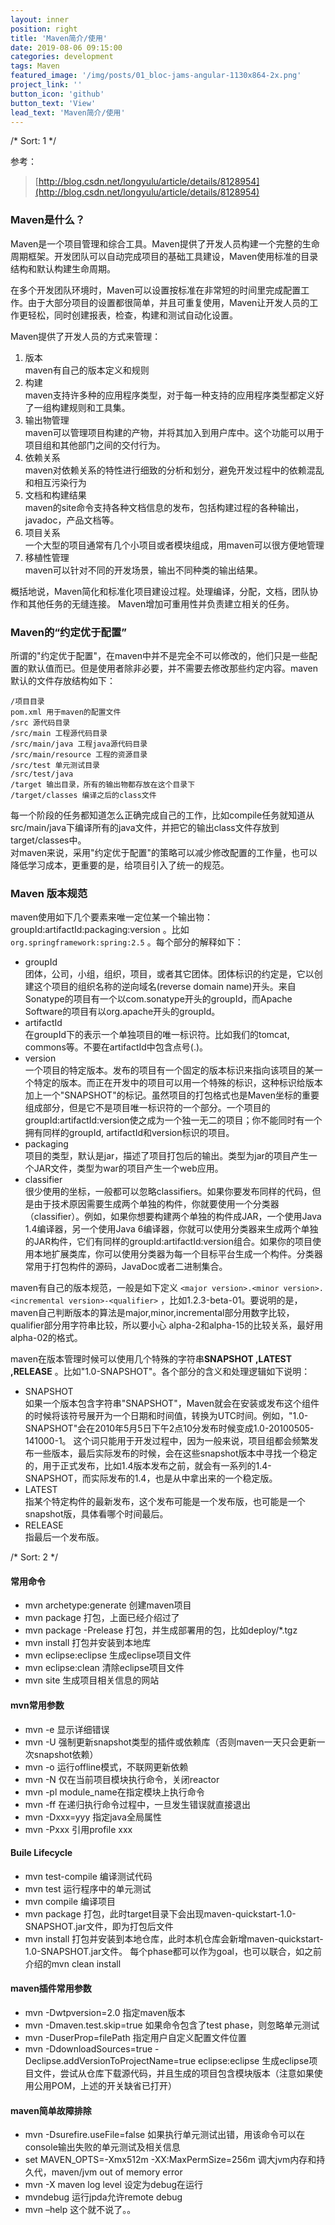 ```yaml
---
layout: inner
position: right
title: 'Maven简介/使用'
date: 2019-08-06 09:15:00
categories: development
tags: Maven
featured_image: '/img/posts/01_bloc-jams-angular-1130x864-2x.png'
project_link: ''
button_icon: 'github'
button_text: 'View'
lead_text: 'Maven简介/使用'
---
```


/*
Sort: 1
*/

参考：
> [http://blog.csdn.net/longyulu/article/details/8128954](http://blog.csdn.net/longyulu/article/details/8128954) 

### Maven是什么？
Maven是一个项目管理和综合工具。Maven提供了开发人员构建一个完整的生命周期框架。开发团队可以自动完成项目的基础工具建设，Maven使用标准的目录结构和默认构建生命周期。

在多个开发团队环境时，Maven可以设置按标准在非常短的时间里完成配置工作。由于大部分项目的设置都很简单，并且可重复使用，Maven让开发人员的工作更轻松，同时创建报表，检查，构建和测试自动化设置。

Maven提供了开发人员的方式来管理：

1. 版本 </br>
    maven有自己的版本定义和规则
2. 构建 </br>
    maven支持许多种的应用程序类型，对于每一种支持的应用程序类型都定义好了一组构建规则和工具集。
3. 输出物管理 </br>
    maven可以管理项目构建的产物，并将其加入到用户库中。这个功能可以用于项目组和其他部门之间的交付行为。
4. 依赖关系 </br>
    maven对依赖关系的特性进行细致的分析和划分，避免开发过程中的依赖混乱和相互污染行为
5. 文档和构建结果 </br>
    maven的site命令支持各种文档信息的发布，包括构建过程的各种输出，javadoc，产品文档等。
6. 项目关系 </br>
    一个大型的项目通常有几个小项目或者模块组成，用maven可以很方便地管理
7. 移植性管理 </br>
    maven可以针对不同的开发场景，输出不同种类的输出结果。

概括地说，Maven简化和标准化项目建设过程。处理编译，分配，文档，团队协作和其他任务的无缝连接。 Maven增加可重用性并负责建立相关的任务。

### Maven的“约定优于配置”
所谓的"约定优于配置"，在maven中并不是完全不可以修改的，他们只是一些配置的默认值而已。但是使用者除非必要，并不需要去修改那些约定内容。maven默认的文件存放结构如下：</br>
~~~
/项目目录
pom.xml 用于maven的配置文件
/src 源代码目录
/src/main 工程源代码目录
/src/main/java 工程java源代码目录
/src/main/resource 工程的资源目录
/src/test 单元测试目录
/src/test/java
/target 输出目录，所有的输出物都存放在这个目录下
/target/classes 编译之后的class文件
~~~
每一个阶段的任务都知道怎么正确完成自己的工作，比如compile任务就知道从src/main/java下编译所有的java文件，并把它的输出class文件存放到target/classes中。</br>
对maven来说，采用"约定优于配置"的策略可以减少修改配置的工作量，也可以降低学习成本，更重要的是，给项目引入了统一的规范。

### Maven 版本规范
maven使用如下几个要素来唯一定位某一个输出物： groupId:artifactId:packaging:version 。比如 `org.springframework:spring:2.5` 。每个部分的解释如下：

* groupId </br>
    团体，公司，小组，组织，项目，或者其它团体。团体标识的约定是，它以创建这个项目的组织名称的逆向域名(reverse domain name)开头。来自Sonatype的项目有一个以com.sonatype开头的groupId，而Apache Software的项目有以org.apache开头的groupId。</br>
* artifactId </br>
    在groupId下的表示一个单独项目的唯一标识符。比如我们的tomcat, commons等。不要在artifactId中包含点号(.)。</br>
* version </br>
    一个项目的特定版本。发布的项目有一个固定的版本标识来指向该项目的某一个特定的版本。而正在开发中的项目可以用一个特殊的标识，这种标识给版本加上一个"SNAPSHOT"的标记。虽然项目的打包格式也是Maven坐标的重要组成部分，但是它不是项目唯一标识符的一个部分。一个项目的 groupId:artifactId:version使之成为一个独一无二的项目；你不能同时有一个拥有同样的groupId, artifactId和version标识的项目。</br>
* packaging </br>
    项目的类型，默认是jar，描述了项目打包后的输出。类型为jar的项目产生一个JAR文件，类型为war的项目产生一个web应用。</br>
* classifier </br>
    很少使用的坐标，一般都可以忽略classifiers。如果你要发布同样的代码，但是由于技术原因需要生成两个单独的构件，你就要使用一个分类器（classifier）。例如，如果你想要构建两个单独的构件成JAR，一个使用Java 1.4编译器，另一个使用Java 6编译器，你就可以使用分类器来生成两个单独的JAR构件，它们有同样的groupId:artifactId:version组合。如果你的项目使用本地扩展类库，你可以使用分类器为每一个目标平台生成一个构件。分类器常用于打包构件的源码，JavaDoc或者二进制集合。

maven有自己的版本规范，一般是如下定义 `<major version>.<minor version>.<incremental version>-<qualifier>` ，比如1.2.3-beta-01。要说明的是，maven自己判断版本的算法是major,minor,incremental部分用数字比较，qualifier部分用字符串比较，所以要小心 alpha-2和alpha-15的比较关系，最好用 alpha-02的格式。

maven在版本管理时候可以使用几个特殊的字符串**SNAPSHOT ,LATEST ,RELEASE** 。比如"1.0-SNAPSHOT"。各个部分的含义和处理逻辑如下说明：

* SNAPSHOT </br>
    如果一个版本包含字符串"SNAPSHOT"，Maven就会在安装或发布这个组件的时候将该符号展开为一个日期和时间值，转换为UTC时间。例如，"1.0-SNAPSHOT"会在2010年5月5日下午2点10分发布时候变成1.0-20100505-141000-1。
    这个词只能用于开发过程中，因为一般来说，项目组都会频繁发布一些版本，最后实际发布的时候，会在这些snapshot版本中寻找一个稳定的，用于正式发布，比如1.4版本发布之前，就会有一系列的1.4-SNAPSHOT，而实际发布的1.4，也是从中拿出来的一个稳定版。
* LATEST </br>
    指某个特定构件的最新发布，这个发布可能是一个发布版，也可能是一个snapshot版，具体看哪个时间最后。
* RELEASE </br>
    指最后一个发布版。

/*
Sort: 2
*/

#### 常用命令
* mvn archetype:generate  创建maven项目
* mvn package     打包，上面已经介绍过了
* mvn package -Prelease   打包，并生成部署用的包，比如deploy/*.tgz
* mvn install     打包并安装到本地库
* mvn eclipse:eclipse     生成eclipse项目文件
* mvn eclipse:clean   清除eclipse项目文件
* mvn site    生成项目相关信息的网站


#### mvn常用参数
* mvn -e    显示详细错误
* mvn -U    强制更新snapshot类型的插件或依赖库（否则maven一天只会更新一次snapshot依赖）
* mvn -o    运行offline模式，不联网更新依赖
* mvn -N    仅在当前项目模块执行命令，关闭reactor
* mvn -pl   module_name在指定模块上执行命令
* mvn -ff   在递归执行命令过程中，一旦发生错误就直接退出
* mvn -Dxxx=yyy 指定java全局属性
* mvn -Pxxx 引用profile xxx


#### Buile Lifecycle
* mvn test-compile   编译测试代码
* mvn test  运行程序中的单元测试
* mvn compile   编译项目
* mvn package   打包，此时target目录下会出现maven-quickstart-1.0-SNAPSHOT.jar文件，即为打包后文件
* mvn install   打包并安装到本地仓库，此时本机仓库会新增maven-quickstart-1.0-SNAPSHOT.jar文件。
每个phase都可以作为goal，也可以联合，如之前介绍的mvn clean install


#### maven插件常用参数
* mvn -Dwtpversion=2.0  指定maven版本
* mvn -Dmaven.test.skip=true    如果命令包含了test phase，则忽略单元测试
* mvn -DuserProp=filePath   指定用户自定义配置文件位置
* mvn -DdownloadSources=true -Declipse.addVersionToProjectName=true eclipse:eclipse     生成eclipse项目文件，尝试从仓库下载源代码，并且生成的项目包含模块版本（注意如果使用公用POM，上述的开关缺省已打开）
 
#### maven简单故障排除
* mvn -Dsurefire.useFile=false  如果执行单元测试出错，用该命令可以在console输出失败的单元测试及相关信息
* set MAVEN_OPTS=-Xmx512m -XX:MaxPermSize=256m  调大jvm内存和持久代，maven/jvm out of memory error
* mvn -X maven log level    设定为debug在运行
* mvndebug  运行jpda允许remote debug
* mvn –help     这个就不说了。。
